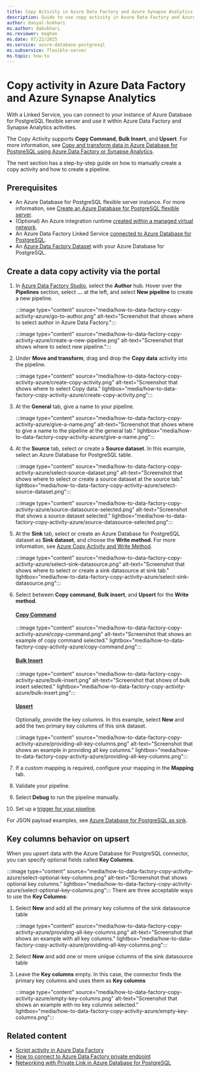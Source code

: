 ```yaml
---
title: Copy Activity in Azure Data Factory and Azure Synapse Analytics
description: Guide to use copy activity in Azure Data Factory and Azure Synapse Analytics for Azure Database for PostgreSQL
author: danyal-bukhari
ms.author: dabukhari
ms.reviewer: maghan
ms.date: 07/22/2025
ms.service: azure-database-postgresql
ms.subservice: flexible-server
ms.topic: how-to
---
```


# Copy activity in Azure Data Factory and Azure Synapse Analytics

With a Linked Service, you can connect to your instance of Azure Database for PostgreSQL flexible server and use it within Azure Data Factory and Synapse Analytics activities.

The Copy Activity supports **Copy Command**, **Bulk Insert**, and **Upsert**. For more information, see [Copy and transform data in Azure Database for PostgreSQL using Azure Data Factory or Synapse Analytics](/azure/data-factory/connector-azure-database-for-postgresql?tabs=data-factory).

The next section has a step-by-step guide on how to manually create a copy activity and how to create a pipeline.

## Prerequisites

- An Azure Database for PostgreSQL flexible server instance. For more information, see [Create an Azure Database for PostgreSQL flexible server](/azure/postgresql/flexible-server/quickstart-create-server).
- (Optional) An Azure integration runtime [created within a managed virtual network](/azure/data-factory/managed-virtual-network-private-endpoint).
- An Azure Data Factory Linked Service [connected to Azure Database for PostgreSQL](how-to-connect-to-data-factory-private-endpoint.md).
- An [Azure Data Factory Dataset](/azure/data-factory/concepts-datasets-linked-services?tabs=data-factory) with your Azure Database for PostgreSQL.

## Create a data copy activity via the portal

1. In [Azure Data Factory Studio](https://adf.azure.com), select the **Author** hub. Hover over the **Pipelines** section, select **...** at the left, and select **New pipeline** to create a new pipeline.

   :::image type="content" source="media/how-to-data-factory-copy-activity-azure/go-to-author.png" alt-text="Screenshot that shows where to select author in Azure Data Factory.":::

   :::image type="content" source="media/how-to-data-factory-copy-activity-azure/create-a-new-pipeline.png" alt-text="Screenshot that shows where to select new pipeline.":::

1. Under **Move and transform**, drag and drop the **Copy data** activity into the pipeline.

   :::image type="content" source="media/how-to-data-factory-copy-activity-azure/create-copy-activity.png" alt-text="Screenshot that shows where to select Copy data." lightbox="media/how-to-data-factory-copy-activity-azure/create-copy-activity.png":::

1. At the **General** tab, give a name to your pipeline.

   :::image type="content" source="media/how-to-data-factory-copy-activity-azure/give-a-name.png" alt-text="Screenshot that shows where to give a name to the pipeline at the general tab." lightbox="media/how-to-data-factory-copy-activity-azure/give-a-name.png":::

1. At the **Source** tab, select or create a **Source dataset**. In this example, select an Azure Database for PostgreSQL table.

   :::image type="content" source="media/how-to-data-factory-copy-activity-azure/select-source-dataset.png" alt-text="Screenshot that shows where to select or create a source dataset at the source tab." lightbox="media/how-to-data-factory-copy-activity-azure/select-source-dataset.png":::

   :::image type="content" source="media/how-to-data-factory-copy-activity-azure/source-datasource-selected.png" alt-text="Screenshot that shows a source dataset selected." lightbox="media/how-to-data-factory-copy-activity-azure/source-datasource-selected.png":::

1. At the **Sink** tab, select or create an Azure Database for PostgreSQL dataset as **Sink dataset**, and choose the **Write method**. For more information, see [Azure Copy Activity and Write Method](/azure/data-factory/connector-azure-database-for-postgresql?tabs=data-factory).

   :::image type="content" source="media/how-to-data-factory-copy-activity-azure/select-sink-datasource.png" alt-text="Screenshot that shows where to select or create a sink datasource at sink tab." lightbox="media/how-to-data-factory-copy-activity-azure/select-sink-datasource.png":::

1. Select between **Copy command**, **Bulk insert**, and **Upsert** for the **Write method**.

   #### [Copy Command](#tab/copy-command)

   :::image type="content" source="media/how-to-data-factory-copy-activity-azure/copy-command.png" alt-text="Screenshot that shows an example of copy command selected." lightbox="media/how-to-data-factory-copy-activity-azure/copy-command.png":::

   #### [Bulk Insert](#tab/bulk-insert)

   :::image type="content" source="media/how-to-data-factory-copy-activity-azure/bulk-insert.png" alt-text="Screenshot that shows of bulk insert selected." lightbox="media/how-to-data-factory-copy-activity-azure/bulk-insert.png":::

   #### [Upsert](#tab/upsert)

   Optionally, provide the key columns. In this example, select **New** and add the two primary key columns of this sink dataset.

   :::image type="content" source="media/how-to-data-factory-copy-activity-azure/providing-all-key-columns.png" alt-text="Screenshot that shows an example in providing all key columns." lightbox="media/how-to-data-factory-copy-activity-azure/providing-all-key-columns.png":::

1. If a custom mapping is required, configure your mapping in the **Mapping** tab.
1. Validate your pipeline.
1. Select **Debug** to run the pipeline manually.
1. Set up a [trigger for your pipeline](/azure/data-factory/concepts-pipeline-execution-triggers).

For JSON payload examples, see [Azure Database for PostgreSQL as sink](/azure/data-factory/connector-azure-database-for-postgresql?tabs=data-factory#azure-database-for-postgresql-as-sink).

## Key columns behavior on upsert

When you upsert data with the Azure Database for PostgreSQL connector, you can specify optional fields called **Key Columns**.

:::image type="content" source="media/how-to-data-factory-copy-activity-azure/select-optional-key-columns.png" alt-text="Screenshot that shows optional key columns." lightbox="media/how-to-data-factory-copy-activity-azure/select-optional-key-columns.png":::
There are three acceptable ways to use the **Key Columns**:
1. Select **New** and add all the primary key columns of the sink datasource table

   :::image type="content" source="media/how-to-data-factory-copy-activity-azure/providing-all-key-columns.png" alt-text="Screenshot that shows an example with all key columns." lightbox="media/how-to-data-factory-copy-activity-azure/providing-all-key-columns.png":::

1. Select **New** and add one or more unique columns of the sink datasource table
1. Leave the **Key columns** empty. In this case, the connector finds the primary key columns and uses them as **Key columns**

   :::image type="content" source="media/how-to-data-factory-copy-activity-azure/empty-key-columns.png" alt-text="Screenshot that shows an example with no key columns selected." lightbox="media/how-to-data-factory-copy-activity-azure/empty-key-columns.png":::

## Related content

- [Script activity in Azure Data Factory](how-to-data-factory-script-activity-azure.md)
- [How to connect to Azure Data Factory private endpoint](how-to-connect-to-data-factory-private-endpoint.md)
- [Networking with Private Link in Azure Database for PostgreSQL](concepts-networking-private-link.md)
